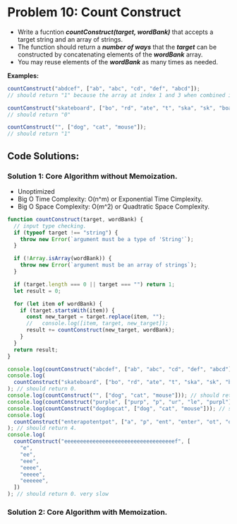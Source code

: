 # Problem 10: Count Construct

- Write a fucntion **_countConstruct(target, wordBank)_** that accepts a target string and an array of strings.
- The function should return a **_number of ways_** that the **_target_** can be constructed by concatenating elements of the **_wordBank_** array.
- You may reuse elements of the **_wordBank_** as many times as needed.

**Examples:**

```javascript
countConstruct("abdcef", ["ab", "abc", "cd", "def", "abcd"]);
// should return "1" because the array at index 1 and 3 when combined is equal to "abcdef".

countConstruct("skateboard", ["bo", "rd", "ate", "t", "ska", "sk", "boar"]);
// should return "0"

countConstruct("", ["dog", "cat", "mouse"]);
// should return "1"
```

## Code Solutions:

### Solution 1: Core Algorithm without Memoization.

- Unoptimized
- Big O Time Complexity: O(n^m) or Exponential Time Cimplexity.
- Big O Space Complexity: O(m^2) or Quadtratic Space Complexity.

```javascript
function countConstruct(target, wordBank) {
  // input type checking.
  if (typeof target !== "string") {
    throw new Error(`argument must be a type of 'String'`);
  }

  if (!Array.isArray(wordBank)) {
    throw new Error(`argument must be an array of strings`);
  }

  if (target.length === 0 || target === "") return 1;
  let result = 0;

  for (let item of wordBank) {
    if (target.startsWith(item)) {
      const new_target = target.replace(item, "");
      //   console.log([item, target, new_target]);
      result += countConstruct(new_target, wordBank);
    }
  }
  return result;
}

console.log(countConstruct("abcdef", ["ab", "abc", "cd", "def", "abcd"])); // should return 1
console.log(
  countConstruct("skateboard", ["bo", "rd", "ate", "t", "ska", "sk", "boar"])
); // should return 0.
console.log(countConstruct("", ["dog", "cat", "mouse"])); // should return 1.
console.log(countConstruct("purple", ["purp", "p", "ur", "le", "purpl"])); // should return 2.
console.log(countConstruct("dogdogcat", ["dog", "cat", "mouse"])); // should return 1.
console.log(
  countConstruct("enterapotentpot", ["a", "p", "ent", "enter", "ot", "o", "t"])
); // should return 4.
console.log(
  countConstruct("eeeeeeeeeeeeeeeeeeeeeeeeeeeeeeeeeeef", [
    "e",
    "ee",
    "eee",
    "eeee",
    "eeeee",
    "eeeeee",
  ])
); // should return 0. very slow
```

### Solution 2: Core Algorithm with Memoization.

```javascript

```
